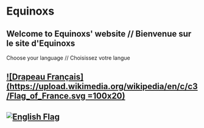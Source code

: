 # Equinoxs
## Welcome to Equinoxs' website // Bienvenue sur le site d'Equinoxs

Choose your language // Choisissez votre langue
## [![Drapeau Français](https://upload.wikimedia.org/wikipedia/en/c/c3/Flag_of_France.svg =100x20)](index_fr.html)
## [![English Flag](https://upload.wikimedia.org/wikipedia/en/a/ae/Flag_of_the_United_Kingdom.svg)](index_en.html)

